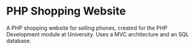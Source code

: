 # PHP Shopping Website 

A PHP shopping website for selling phones, created for the PHP Development module at University. Uses a MVC architecture and an SQL database.
